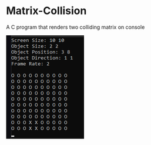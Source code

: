# Matrix-Collision
 A C program that renders two colliding matrix on console

![Matrix Collision](img\working.gif)
